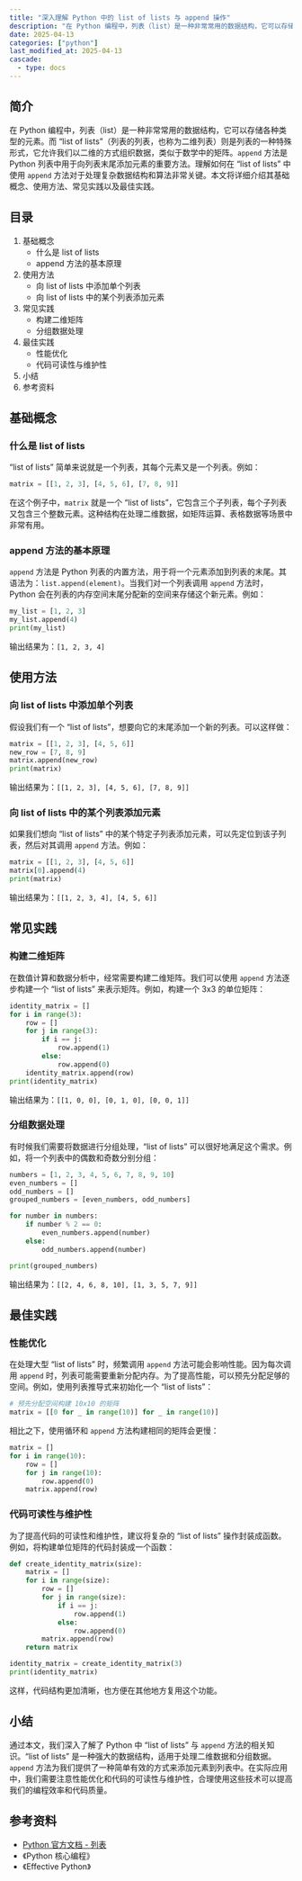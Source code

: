 ```yaml
---
title: "深入理解 Python 中的 list of lists 与 append 操作"
description: "在 Python 编程中，列表（list）是一种非常常用的数据结构，它可以存储各种类型的元素。而 “list of lists”（列表的列表，也称为二维列表）则是列表的一种特殊形式，它允许我们以二维的方式组织数据，类似于数学中的矩阵。`append` 方法是 Python 列表中用于向列表末尾添加元素的重要方法。理解如何在 “list of lists” 中使用 `append` 方法对于处理复杂数据结构和算法非常关键。本文将详细介绍其基础概念、使用方法、常见实践以及最佳实践。"
date: 2025-04-13
categories: ["python"]
last_modified_at: 2025-04-13
cascade:
  - type: docs
---
```



## 简介
在 Python 编程中，列表（list）是一种非常常用的数据结构，它可以存储各种类型的元素。而 “list of lists”（列表的列表，也称为二维列表）则是列表的一种特殊形式，它允许我们以二维的方式组织数据，类似于数学中的矩阵。`append` 方法是 Python 列表中用于向列表末尾添加元素的重要方法。理解如何在 “list of lists” 中使用 `append` 方法对于处理复杂数据结构和算法非常关键。本文将详细介绍其基础概念、使用方法、常见实践以及最佳实践。

<!-- more -->
## 目录
1. 基础概念
    - 什么是 list of lists
    - append 方法的基本原理
2. 使用方法
    - 向 list of lists 中添加单个列表
    - 向 list of lists 中的某个列表添加元素
3. 常见实践
    - 构建二维矩阵
    - 分组数据处理
4. 最佳实践
    - 性能优化
    - 代码可读性与维护性
5. 小结
6. 参考资料

## 基础概念
### 什么是 list of lists
“list of lists” 简单来说就是一个列表，其每个元素又是一个列表。例如：
```python
matrix = [[1, 2, 3], [4, 5, 6], [7, 8, 9]]
```
在这个例子中，`matrix` 就是一个 “list of lists”，它包含三个子列表，每个子列表又包含三个整数元素。这种结构在处理二维数据，如矩阵运算、表格数据等场景中非常有用。

### append 方法的基本原理
`append` 方法是 Python 列表的内置方法，用于将一个元素添加到列表的末尾。其语法为：`list.append(element)`。当我们对一个列表调用 `append` 方法时，Python 会在列表的内存空间末尾分配新的空间来存储这个新元素。例如：
```python
my_list = [1, 2, 3]
my_list.append(4)
print(my_list)  
```
输出结果为：`[1, 2, 3, 4]`

## 使用方法
### 向 list of lists 中添加单个列表
假设我们有一个 “list of lists”，想要向它的末尾添加一个新的列表。可以这样做：
```python
matrix = [[1, 2, 3], [4, 5, 6]]
new_row = [7, 8, 9]
matrix.append(new_row)
print(matrix)  
```
输出结果为：`[[1, 2, 3], [4, 5, 6], [7, 8, 9]]`

### 向 list of lists 中的某个列表添加元素
如果我们想向 “list of lists” 中的某个特定子列表添加元素，可以先定位到该子列表，然后对其调用 `append` 方法。例如：
```python
matrix = [[1, 2, 3], [4, 5, 6]]
matrix[0].append(4)
print(matrix)  
```
输出结果为：`[[1, 2, 3, 4], [4, 5, 6]]`

## 常见实践
### 构建二维矩阵
在数值计算和数据分析中，经常需要构建二维矩阵。我们可以使用 `append` 方法逐步构建一个 “list of lists” 来表示矩阵。例如，构建一个 3x3 的单位矩阵：
```python
identity_matrix = []
for i in range(3):
    row = []
    for j in range(3):
        if i == j:
            row.append(1)
        else:
            row.append(0)
    identity_matrix.append(row)
print(identity_matrix)  
```
输出结果为：`[[1, 0, 0], [0, 1, 0], [0, 0, 1]]`

### 分组数据处理
有时候我们需要将数据进行分组处理，“list of lists” 可以很好地满足这个需求。例如，将一个列表中的偶数和奇数分别分组：
```python
numbers = [1, 2, 3, 4, 5, 6, 7, 8, 9, 10]
even_numbers = []
odd_numbers = []
grouped_numbers = [even_numbers, odd_numbers]

for number in numbers:
    if number % 2 == 0:
        even_numbers.append(number)
    else:
        odd_numbers.append(number)

print(grouped_numbers)  
```
输出结果为：`[[2, 4, 6, 8, 10], [1, 3, 5, 7, 9]]`

## 最佳实践
### 性能优化
在处理大型 “list of lists” 时，频繁调用 `append` 方法可能会影响性能。因为每次调用 `append` 时，列表可能需要重新分配内存。为了提高性能，可以预先分配足够的空间。例如，使用列表推导式来初始化一个 “list of lists”：
```python
# 预先分配空间构建 10x10 的矩阵
matrix = [[0 for _ in range(10)] for _ in range(10)]
```
相比之下，使用循环和 `append` 方法构建相同的矩阵会更慢：
```python
matrix = []
for i in range(10):
    row = []
    for j in range(10):
        row.append(0)
    matrix.append(row)
```

### 代码可读性与维护性
为了提高代码的可读性和维护性，建议将复杂的 “list of lists” 操作封装成函数。例如，将构建单位矩阵的代码封装成一个函数：
```python
def create_identity_matrix(size):
    matrix = []
    for i in range(size):
        row = []
        for j in range(size):
            if i == j:
                row.append(1)
            else:
                row.append(0)
        matrix.append(row)
    return matrix

identity_matrix = create_identity_matrix(3)
print(identity_matrix)  
```
这样，代码结构更加清晰，也方便在其他地方复用这个功能。

## 小结
通过本文，我们深入了解了 Python 中 “list of lists” 与 `append` 方法的相关知识。“list of lists” 是一种强大的数据结构，适用于处理二维数据和分组数据。`append` 方法为我们提供了一种简单有效的方式来添加元素到列表中。在实际应用中，我们需要注意性能优化和代码的可读性与维护性，合理使用这些技术可以提高我们的编程效率和代码质量。

## 参考资料
- [Python 官方文档 - 列表](https://docs.python.org/3/tutorial/datastructures.html#more-on-lists)
- 《Python 核心编程》
- 《Effective Python》